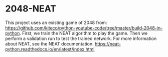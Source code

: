 # 2048-NEAT
This project uses an existing game of 2048 from: https://github.com/kiteco/python-youtube-code/tree/master/build-2048-in-python.
First, we train the NEAT algorithm to play the game. Then we perform a validation run to test the trained network.
For more information about NEAT, see the NEAT documentation: https://neat-python.readthedocs.io/en/latest/index.html
